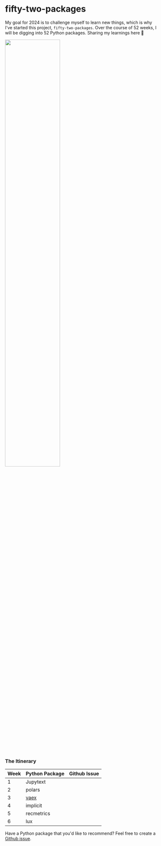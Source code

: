# fifty-two-packages

My goal for 2024 is to challenge myself to learn new things, which is why I've started this project, `fifty-two-packages`. Over the course of 52 weeks, I will be digging into 52 Python packages. Sharing my learnings here 💭

<img src="https://github.com/topspinj/fifty-two-packages/assets/7951284/d57830bb-32d9-4a53-9dfc-172f85ff5387" width="60%">

### The Itinerary 

|Week|Python Package|Github Issue|
|-----|-------------|------------|
|1    |Jupytext|     |
|2    |polars  |      |
|3    |[vaex](https://vaex.io/)    |    |
|4    |implicit|   |
|5    |recmetrics|   |
|6    |lux|   |


Have a Python package that you'd like to recommend? Feel free to create a [Github issue](https://github.com/topspinj/fifty-two-packages/issues/new).

